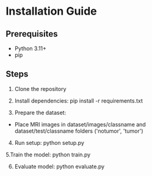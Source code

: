 # Installation Guide

## Prerequisites
- Python 3.11+
- pip

## Steps

1. Clone the repository
2. Install dependencies:
   pip install -r requirements.txt

3. Prepare the dataset:
- Place MRI images in dataset/images/classname and dataset/test/classname folders ('notumor', 'tumor')
4. Run setup:
  python setup.py

5.Train the model:
python train.py


6. Evaluate model:
python evaluate.py
